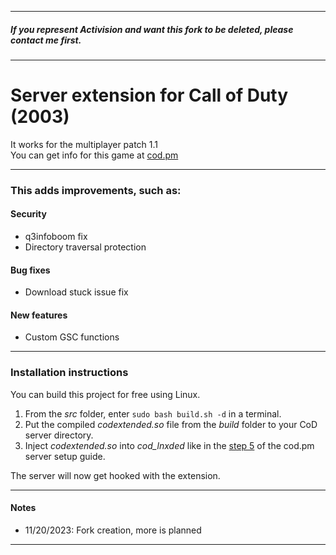 ___
##### If you represent Activision and want this fork to be deleted, please contact me first.
___
# Server extension for Call of Duty (2003)
It works for the multiplayer patch 1.1  
You can get info for this game at [cod.pm](https://cod.pm/)
___
### This adds improvements, such as:
#### Security

- q3infoboom fix
- Directory traversal protection

#### Bug fixes

- Download stuck issue fix

#### New features

- Custom GSC functions
___
### Installation instructions

You can build this project for free using Linux.

1. From the *src* folder, enter `sudo bash build.sh -d` in a terminal.
2. Put the compiled *codextended.so* file from the *build* folder to your CoD server directory.
3. Inject *codextended.so* into *cod_lnxded* like in the [step 5](https://cod.pm/guide/a7a40b/call-of-duty-1-server-on-linux-installing-and-configuring) of the cod.pm server setup guide.

The server will now get hooked with the extension.
___
#### Notes

- 11/20/2023: Fork creation, more is planned
___
